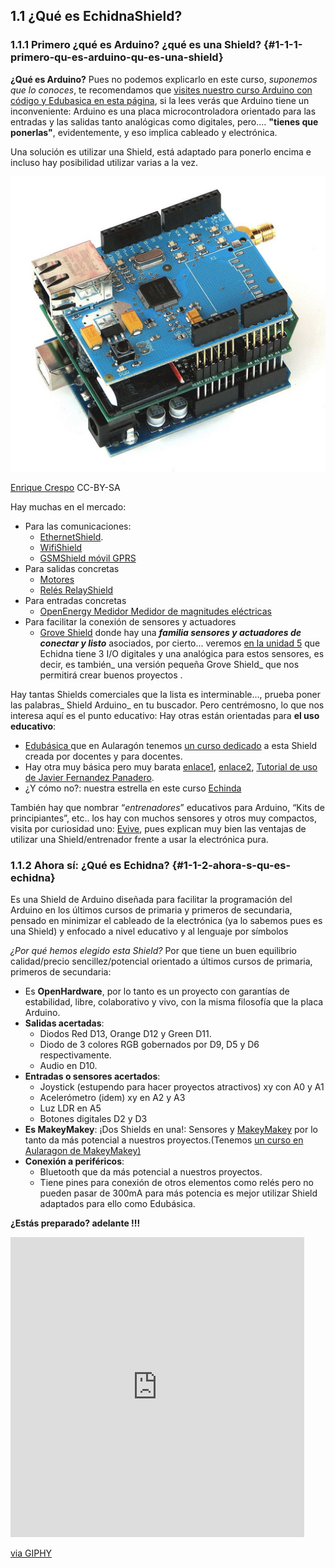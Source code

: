 ## 1.1 ¿Qué es EchidnaShield?

### 1.1.1 Primero ¿qué es Arduino? ¿qué es una Shield? {#1-1-1-primero-qu-es-arduino-qu-es-una-shield}

**¿Qué es Arduino?** Pues no podemos explicarlo en este curso, _suponemos que lo conoces_,  te recomendamos que [visites nuestro curso Arduino con código y Edubasica en esta página](https://catedu.gitbooks.io/programa-arduino-mediante-codigo/content/index0.html), si la lees verás que Arduino tiene un inconveniente: Arduino es una placa microcontroladora orientado para las entradas y las salidas tanto analógicas como digitales, pero…. **"tienes que ponerlas"**, evidentemente, y eso implica cableado y electrónica.

Una solución es utilizar una Shield, está adaptado para ponerlo encima e incluso hay posibilidad utilizar varias a la vez.

![](/assets/image14.png)

[Enrique Crespo](https://aprendiendoarduino.wordpress.com) CC-BY-SA

Hay muchas en el mercado:

* Para las comunicaciones:
  * [EthernetShield](http://arduino.cc/en/Main/ArduinoEthernetShield).
  * [WifiShield](http://arduino.cc/en/Main/ArduinoWiFiShield)
  * [GSMShield móvil GPRS](http://arduino.cc/en/Main/ArduinoGSMShield)
* Para salidas concretas
  * [Motores](https://store.arduino.cc/arduino-motor-shield-rev3)
  * [Relés RelayShield](http://arduino.cl/2-relay-shield/)
* Para entradas concretas
  * [OpenEnergy Medidor Medidor de magnitudes eléctricas](http://arduino.cl/arduino-energy-shield/)
* Para facilitar la conexión de sensores y actuadores
  * [Grove Shield](https://www.seeedstudio.com/Grove-Base-Shield-p-754.html) donde hay una _**familia sensores y actuadores de conectar y listo**_ asociados, por cierto... veremos [en la unidad 5](/5_extensiones/README.md) que Echidna tiene 3 I/O digitales y una analógica para estos sensores, es decir, es también_ una versión pequeña Grove Shield_ que nos permitirá crear buenos proyectos .

Hay tantas Shields comerciales que la lista es interminable…, prueba poner las palabras_ Shield Arduino_ en tu buscador. Pero centrémosno, lo que nos interesa aquí es el punto educativo: Hay otras están orientadas para **el uso educativo**:

* [Edubásica ](http://www.practicasconarduino.com/edubasica/)que en Aularagón tenemos [un curso dedicado](https://catedu.gitbooks.io/programa-arduino-mediante-codigo/content/una_placa_de_apoyo_edubsica.html) a esta Shield creada por docentes y para docentes.
* Hay otra muy básica pero muy barata [enlace1](https://www.electrohobby.es/es/shield-arduino/219-shield-multifuncion.html), [enlace2](https://www.e-ika.com/shield-multifuncional-de-aprendizaje), [Tutorial de uso de Javier Fernandez Panadero](https://lacienciaparatodos.files.wordpress.com/2017/02/prc3a1cticas-arduino-javier-fernc3a1ndez-panadero-19-03-2017.pdf).
* ¿Y cómo no?: nuestra estrella en este curso [Echinda](http://echidna.es/)

También hay que nombrar “_entrenadores_” educativos para Arduino, “Kits de principiantes”, etc.. los hay con muchos sensores y otros muy compactos, visita por curiosidad uno: [Evive](https://evive.cc/), pues explican muy bien las ventajas de utilizar una Shield/entrenador frente a usar la electrónica pura.

### 1.1.2 Ahora sí: ¿Qué es Echidna? {#1-1-2-ahora-s-qu-es-echidna}

Es una Shield de Arduino diseñada para facilitar la programación del Arduino en los últimos cursos de primaria y primeros de secundaria, pensado en minimizar el cableado de la electrónica \(ya lo sabemos pues es una Shield\) y enfocado a nivel educativo y al lenguaje por símbolos

_¿Por qué hemos elegido esta Shield?_ Por que tiene un buen equilibrio calidad/precio sencillez/potencial orientado a últimos cursos de primaria, primeros de secundaria:

* Es **OpenHardware**, por lo tanto es un proyecto con garantías de estabilidad, libre, colaborativo y vivo, con la misma filosofía que la placa Arduino.
* **Salidas acertadas**:
  * Diodos Red D13, Orange D12 y Green D11.
  * Diodo de 3 colores RGB gobernados por D9, D5 y D6 respectivamente.
  * Audio en D10.
* **Entradas o sensores acertados**:
  * Joystick \(estupendo para hacer proyectos atractivos\) xy con A0 y A1
  * Acelerómetro \(idem\) xy en A2 y A3
  * Luz LDR en A5
  * Botones digitales D2 y D3
* **Es MakeyMakey**: ¡Dos Shields en una!: Sensores y [MakeyMakey](https://www.makeymakey.com) por lo tanto da más potencial a nuestros proyectos.\(Tenemos [un curso en Aularagon de MakeyMakey\)](http://moodle.catedu.es)
* **Conexión a periféricos**:
  * Bluetooth que da más potencial a nuestros proyectos.
  * Tiene pines para conexión de otros elementos como relés pero no pueden pasar de 300mA para más potencia es mejor utilizar Shield adaptados para ello como Edubásica.

**¿Estás preparado? adelante !!!**

<iframe src="https://giphy.com/embed/bvBeK27koljaM" width="470" height="480" frameBorder="0" class="giphy-embed" allowFullScreen></iframe><p><a href="https://giphy.com/gifs/big-bang-theory-sheldon-cooper-the-bigbang-bvBeK27koljaM">via GIPHY</a></p>



